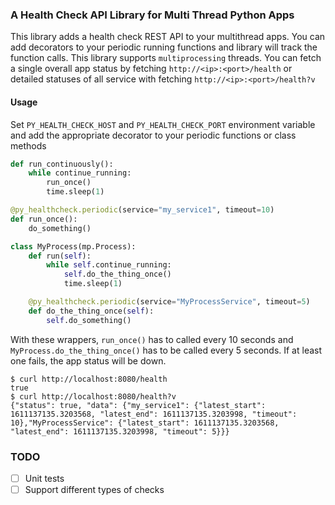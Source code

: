 ### A Health Check API Library for Multi Thread Python Apps
This library adds a health check REST API to your multithread apps. 
You can add decorators to your periodic running functions and library will track 
the function calls. This library supports ```multiprocessing``` threads.
You can fetch a single overall app status by fetching
```http://<ip>:<port>/health``` 
or detailed statuses of all service with fetching
```http://<ip>:<port>/health?v```

#### Usage
Set ```PY_HEALTH_CHECK_HOST``` and ```PY_HEALTH_CHECK_PORT``` environment variable and add the appropriate decorator 
to your periodic functions or class methods
```python
def run_continuously():
	while continue_running:
		run_once()
		time.sleep(1)

@py_healthcheck.periodic(service="my_service1", timeout=10)
def run_once():
	do_something()

class MyProcess(mp.Process):
	def run(self):
		while self.continue_running:
			self.do_the_thing_once()
			time.sleep(1)

	@py_healthcheck.periodic(service="MyProcessService", timeout=5)
	def do_the_thing_once(self):
		self.do_something()
```
With these wrappers, ```run_once()``` has to called every 10 seconds and ```MyProcess.do_the_thing_once()``` 
has to be called every 5 seconds. If at least one fails, the app status will be down.
```shell
$ curl http://localhost:8080/health
true
$ curl http://localhost:8080/health?v
{"status": true, "data": {"my_service1": {"latest_start": 1611137135.3203568, "latest_end": 1611137135.3203998, "timeout": 10},"MyProcessService": {"latest_start": 1611137135.3203568, "latest_end": 1611137135.3203998, "timeout": 5}}}
```

### TODO
- [ ] Unit tests
- [ ] Support different types of checks